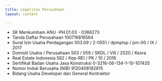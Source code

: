 ```yaml
---
title: Legalitas Perusahaan
layout: content

---
```


* SK Menkumham ANU -PH.01.03 - 0368273
* Tanda Daftar Perusahaan 100716816564
* Surat Izin Usaha Perdagangan 503.09 / 2-0551 / dpmptsp / pm-00 / IX / 2017
* Domisili Usaha / Perusahaan 503 / 059 / SKDL / VIII / 2020 / Kesra
* Real Estate Indonesia 582 / Kep-REI / PK / 10 / 2016
* Sertifikat Badan Usaha Jasa Konstruksi 0-3216-06-134-1-10-107435
* Nomor Induk Berusaha (NIB) 9120408182815
* Bidang Usaha Developer dan General Kontraktor